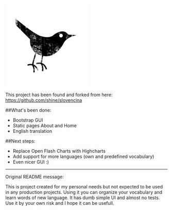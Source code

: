 ![logo](https://github.com/Atenna/Linguazza/blob/master/public/images/blackbird.png)

This project has been found and forked from here: https://github.com/shine/slovencina

##What's been done:
- Bootstrap GUI
- Static pages About and Home
- English translation

##Next steps:
- Replace Open Flash Charts with Highcharts
- Add support for more languages (own and predefined vocabulary)
- Even nicer GUI :)

_________________
Original README message:

This is project created for my personal needs but not expected to be used in any production projects. Using it you can organize your vocabulary and learn words of new language. It has dumb simple UI and almost no tests. Use it by your own risk and I hope it can be usefull.
